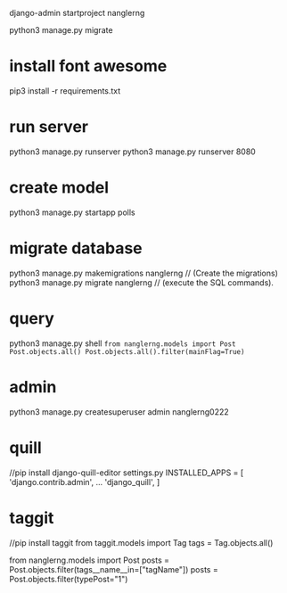 django-admin startproject nanglerng

python3 manage.py migrate

# install font awesome
pip3 install -r requirements.txt

# run server
python3 manage.py runserver
python3 manage.py runserver 8080

# create model
python3 manage.py startapp polls


# migrate database
python3 manage.py makemigrations nanglerng      // (Create the migrations)
python3 manage.py migrate nanglerng             // (execute the SQL commands). 

# query 
python3 manage.py shell
`
from nanglerng.models import Post
Post.objects.all()
Post.objects.all().filter(mainFlag=True)
`

# admin 
python3 manage.py createsuperuser
admin
nanglerng0222


# quill
//pip install django-quill-editor
settings.py
INSTALLED_APPS = [
    'django.contrib.admin',
    ...
    'django_quill',
]


# taggit
//pip install taggit
from taggit.models import Tag
tags = Tag.objects.all()


from nanglerng.models import Post
posts = Post.objects.filter(tags__name__in=["tagName"])
posts = Post.objects.filter(typePost="1")

